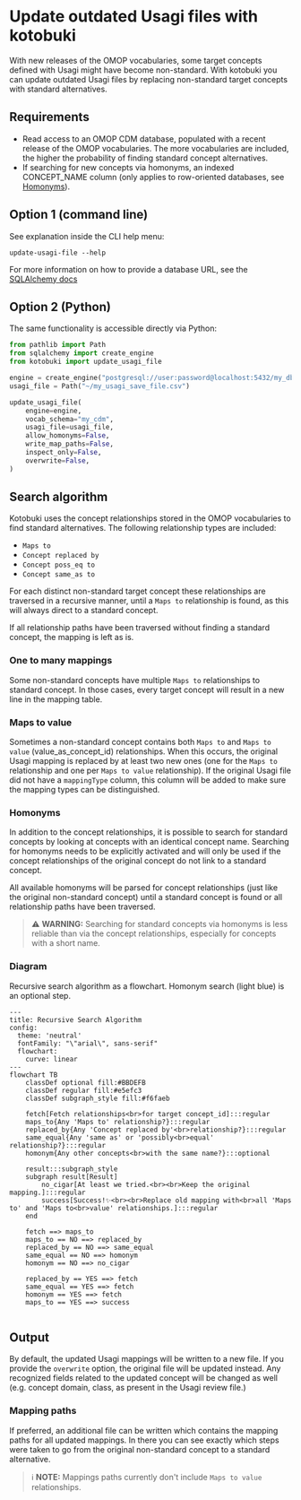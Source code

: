# Update outdated Usagi files with kotobuki

With new releases of the OMOP vocabularies, some target concepts defined with
Usagi might have become non-standard. With kotobuki you can update
outdated Usagi files by replacing non-standard target concepts with standard
alternatives.

## Requirements

- Read access to an OMOP CDM database, populated with a recent release of the OMOP
vocabularies. The more vocabularies are included, the higher the probability of
finding standard concept alternatives.
- If searching for new concepts via homonyms, an indexed CONCEPT_NAME column
(only applies to row-oriented databases, see [Homonyms](#homonyms)).

## Option 1 (command line)

See explanation inside the CLI help menu:
```shell
update-usagi-file --help
```

For more information on how to provide a database URL, see the
[SQLAlchemy docs](https://docs.sqlalchemy.org/en/20/core/engines.html#database-urls)

## Option 2 (Python)

The same functionality is accessible directly via Python:

```python
from pathlib import Path
from sqlalchemy import create_engine
from kotobuki import update_usagi_file

engine = create_engine("postgresql://user:password@localhost:5432/my_db")
usagi_file = Path("~/my_usagi_save_file.csv")

update_usagi_file(
    engine=engine,
    vocab_schema="my_cdm",
    usagi_file=usagi_file,
    allow_homonyms=False,
    write_map_paths=False,
    inspect_only=False,
    overwrite=False,
)
```

## Search algorithm
Kotobuki uses the concept relationships stored in the OMOP vocabularies
to find standard alternatives. The following relationship types are included:

- `Maps to`
- `Concept replaced by`
- `Concept poss_eq to`
- `Concept same_as to`

For each distinct non-standard target concept these relationships are traversed in a
recursive manner, until a `Maps to` relationship is found, as this will always
direct to a standard concept.

If all relationship paths have been traversed without finding a standard concept,
the mapping is left as is.

### One to many mappings
Some non-standard concepts have multiple `Maps to` relationships to standard
concept. In those cases, every target concept will result in a new line in the
mapping table.

### Maps to value
Sometimes a non-standard concept contains both `Maps to` and `Maps to value`
(value_as_concept_id) relationships. When this occurs, the original Usagi mapping is
replaced by at least two new ones (one for the `Maps to` relationship and one
per `Maps to value` relationship).
If the original Usagi file did not have a `mappingType` column,
this column will be added to make sure the mapping types can be distinguished.

### Homonyms
In addition to the concept relationships, it is possible to search for standard
concepts by looking at concepts with an identical concept name.
Searching for homonyms needs to be explicitly activated and will only be used if
the concept relationships of the original concept do not link to a standard concept.

All available homonyms will be parsed for concept relationships (just like the original
non-standard concept) until a standard concept is found or all relationship paths have
been traversed.

> ⚠️ **WARNING:**
> Searching for standard concepts via homonyms is less reliable than via the concept
> relationships, especially for concepts with a short name.

### Diagram

Recursive search algorithm as a flowchart.
Homonym search (light blue) is an optional step.

```mermaid
---
title: Recursive Search Algorithm
config:
  theme: 'neutral'
  fontFamily: "\"arial\", sans-serif"
  flowchart: 
    curve: linear
---
flowchart TB
    classDef optional fill:#BBDEFB
    classDef regular fill:#e5efc3
    classDef subgraph_style fill:#f6faeb
    
    fetch[Fetch relationships<br>for target concept_id]:::regular
    maps_to{Any 'Maps to' relationship?}:::regular
    replaced_by{Any 'Concept replaced by'<br>relationship?}:::regular
    same_equal{Any 'same as' or 'possibly<br>equal' relationship?}:::regular
    homonym{Any other concepts<br>with the same name?}:::optional
    
    result:::subgraph_style
    subgraph result[Result]
        no_cigar[At least we tried.<br><br>Keep the original mapping.]:::regular
        success[Success!✨<br><br>Replace old mapping with<br>all 'Maps to' and 'Maps to<br>value' relationships.]:::regular
    end
    
    fetch ==> maps_to
    maps_to == NO ==> replaced_by
    replaced_by == NO ==> same_equal
    same_equal == NO ==> homonym
    homonym == NO ==> no_cigar

    replaced_by == YES ==> fetch
    same_equal == YES ==> fetch
    homonym == YES ==> fetch
    maps_to == YES ==> success
    
```

## Output
By default, the updated Usagi mappings will be written to a new file. If you provide the
`overwrite` option, the original file will be updated instead. Any recognized fields
related to the updated concept will be changed as well (e.g. concept domain, class, as
present in the Usagi review file.)

### Mapping paths
If preferred, an additional file can be written which contains the mapping paths for
all updated mappings. In there you can see exactly which steps were taken to go from the
original non-standard concept to a standard alternative.

> ℹ️ **NOTE:**
> Mappings paths currently don't include `Maps to value` relationships.
